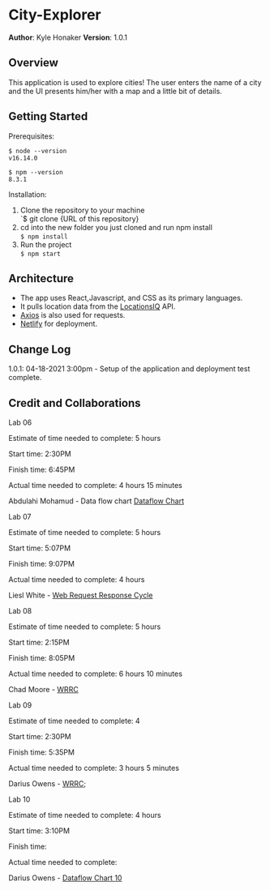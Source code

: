 # City-Explorer

**Author**: Kyle Honaker
**Version**: 1.0.1

## Overview

This application is used to explore cities! The user enters the name of a city and the UI presents him/her with a map and a little bit of details.

## Getting Started

Prerequisites:

```
$ node --version 
v16.14.0

$ npm --version
8.3.1
```
Installation: 
1. Clone the repository to your machine  
`$ git clone {URL of this repository}  
2. cd into the new folder you just cloned and run npm install  
`$ npm install`  
3. Run the project  
`$ npm start`

## Architecture
- The app uses React,Javascript, and CSS as its primary languages. 
- It pulls location data from the [LocationsIQ](https://locationiq.com/) API.
- [Axios](https://www.npmjs.com/package/axios#axios-api) is also used for requests.
- [Netlify](https://www.netlify.com/) for deployment.

## Change Log
1.0.1: 04-18-2021 3:00pm - Setup of the application and deployment test complete.

## Credit and Collaborations
<!-- Give credit (and a link) to other people or resources that helped you build this application. -->

Lab 06

Estimate of time needed to complete: 5 hours

Start time: 2:30PM

Finish time: 6:45PM

Actual time needed to complete: 4 hours 15 minutes

Abdulahi Mohamud - Data flow chart [Dataflow Chart](/lab06.png)

Lab 07

Estimate of time needed to complete: 5 hours

Start time: 5:07PM

Finish time: 9:07PM

Actual time needed to complete: 4 hours

Liesl White - [Web Request Response Cycle](/lab07.png)

Lab 08

Estimate of time needed to complete: 5 hours

Start time: 2:15PM

Finish time: 8:05PM

Actual time needed to complete: 6 hours 10 minutes

Chad Moore - [WRRC](/lab08.png)

Lab 09

Estimate of time needed to complete: 4

Start time: 2:30PM

Finish time: 5:35PM

Actual time needed to complete: 3 hours 5 minutes

Darius Owens - [WRRC](/lab09.png);

Lab 10

Estimate of time needed to complete: 4 hours

Start time: 3:10PM

Finish time: 

Actual time needed to complete: 

Darius Owens - [Dataflow Chart 10](/lab10.png)